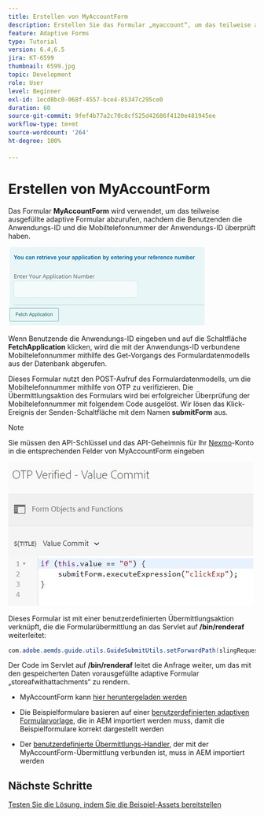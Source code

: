 ```yaml
---
title: Erstellen von MyAccountForm
description: Erstellen Sie das Formular „myaccount“, um das teilweise ausgefüllte Formular bei erfolgreicher Überprüfung der Anwendungs-ID und Telefonnummer abzurufen.
feature: Adaptive Forms
type: Tutorial
version: 6.4,6.5
jira: KT-6599
thumbnail: 6599.jpg
topic: Development
role: User
level: Beginner
exl-id: 1ecd8bc0-068f-4557-bce4-85347c295ce0
duration: 60
source-git-commit: 9fef4b77a2c70c8cf525d42686f4120e481945ee
workflow-type: tm+mt
source-wordcount: '264'
ht-degree: 100%

---
```


# Erstellen von MyAccountForm

Das Formular **MyAccountForm** wird verwendet, um das teilweise ausgefüllte adaptive Formular abzurufen, nachdem die Benutzenden die Anwendungs-ID und die Mobiltelefonnummer der Anwendungs-ID überprüft haben.

![Mein Kontoformular](assets/6599.JPG)

Wenn Benutzende die Anwendungs-ID eingeben und auf die Schaltfläche **FetchApplication** klicken, wird die mit der Anwendungs-ID verbundene Mobiltelefonnummer mithilfe des Get-Vorgangs des Formulardatenmodells aus der Datenbank abgerufen.

Dieses Formular nutzt den POST-Aufruf des Formulardatenmodells, um die Mobiltelefonnummer mithilfe von OTP zu verifizieren. Die Übermittlungsaktion des Formulars wird bei erfolgreicher Überprüfung der Mobiltelefonnummer mit folgendem Code ausgelöst. Wir lösen das Klick-Ereignis der Senden-Schaltfläche mit dem Namen **submitForm** aus.

>[!NOTE]
> Sie müssen den API-Schlüssel und das API-Geheimnis für Ihr [Nexmo](https://dashboard.nexmo.com/)-Konto in die entsprechenden Felder von MyAccountForm eingeben

![trigger-submit](assets/trigger-submit.JPG)



Dieses Formular ist mit einer benutzerdefinierten Übermittlungsaktion verknüpft, die die Formularübermittlung an das Servlet auf **/bin/renderaf** weiterleitet:

```java
com.adobe.aemds.guide.utils.GuideSubmitUtils.setForwardPath(slingRequest,"/bin/renderaf",null,null);
```

Der Code im Servlet auf **/bin/renderaf** leitet die Anfrage weiter, um das mit den gespeicherten Daten vorausgefüllte adaptive Formular „storeafwithattachments“ zu rendern.


* MyAccountForm kann [hier heruntergeladen werden](assets/my-account-form.zip)

* Die Beispielformulare basieren auf einer [benutzerdefinierten adaptiven Formularvorlage](assets/custom-template-with-page-component.zip), die in AEM importiert werden muss, damit die Beispielformulare korrekt dargestellt werden

* Der [benutzerdefinierte Übermittlungs-Handler](assets/custom-submit-my-account-form.zip), der mit der MyAccountForm-Übermittlung verbunden ist, muss in AEM importiert werden

## Nächste Schritte

[Testen Sie die Lösung, indem Sie die Beispiel-Assets bereitstellen](./deploy-this-sample.md)
